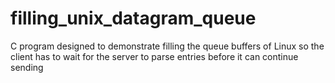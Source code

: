 # filling_unix_datagram_queue
C program designed to demonstrate filling the queue buffers of Linux so the client has to wait for the server to parse entries before it can continue sending
